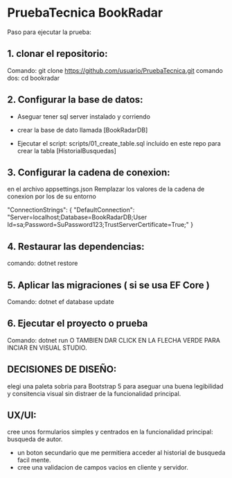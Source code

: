 # PruebaTecnica BookRadar
Paso para ejecutar la prueba:

## 1. clonar el repositorio:
Comando: git clone https://github.com/usuario/PruebaTecnica.git
comando dos: cd bookradar

## 2. Configurar la base de datos:

- Aseguar tener sql server instalado y corriendo

- crear la base de dato llamada [BookRadarDB]

- Ejecutar el script: scripts/01_create_table.sql  incluido en este repo para crear la tabla [HistorialBusquedas]

## 3. Configurar la cadena de conexion:
en el archivo appsettings.json  Remplazar los valores de la cadena de conexion por los de su entorno

"ConnectionStrings": {
  "DefaultConnection": "Server=localhost;Database=BookRadarDB;User Id=sa;Password=SuPassword123;TrustServerCertificate=True;"
}

## 4. Restaurar las dependencias:
comando: dotnet restore

## 5. Aplicar las migraciones ( si se usa EF Core )
Comando: dotnet ef database update

## 6. Ejecutar el proyecto o prueba
Comando: dotnet run        O TAMBIEN DAR CLICK EN LA FLECHA VERDE PARA INCIAR EN VISUAL STUDIO.

## DECISIONES DE DISEÑO:
elegi una paleta sobria para Bootstrap 5 para aseguar una buena legibilidad y consitencia visual sin distraer de la funcionalidad principal.

## UX/UI:
cree unos formularios simples y centrados en la funcionalidad principal: busqueda de autor.
- un boton secundario que me permitiera acceder al historial de busqueda facil mente.
- cree una validacion de campos vacios en cliente y servidor.
